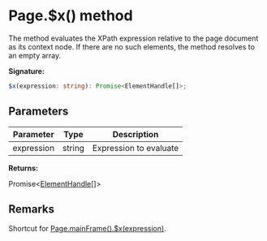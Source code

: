 # Page.$x() method

The method evaluates the XPath expression relative to the page document as its context node. If there are no such elements, the method resolves to an empty array.

**Signature:**

```typescript
$x(expression: string): Promise<ElementHandle[]>;
```

## Parameters

| Parameter  | Type   | Description            |
| ---------- | ------ | ---------------------- |
| expression | string | Expression to evaluate |

**Returns:**

Promise&lt;[ElementHandle](./puppeteer.elementhandle.md)\[\]&gt;

## Remarks

Shortcut for [Page.mainFrame().$x(expression)](./puppeteer.frame._x.md).

